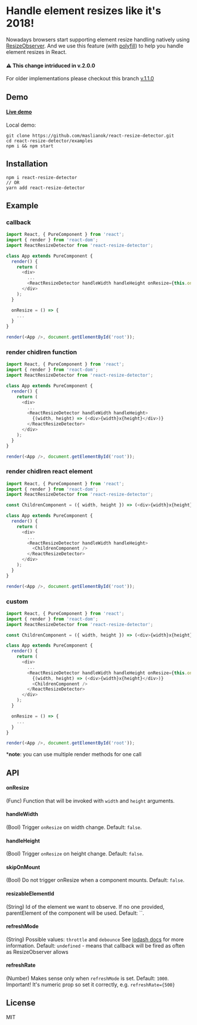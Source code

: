 # Handle element resizes like it's 2018!

Nowadays browsers start supporting element resize handling natively using [ResizeObserver](https://wicg.github.io/ResizeObserver/). And we use this feature (with [polyfill](https://github.com/que-etc/resize-observer-polyfill)) to help you handle element resizes in React.

#### ⚠️ This change intriduced in v.2.0.0

For older implementations please checkout this branch [v.1.1.0](https://github.com/maslianok/react-resize-detector/tree/4fef26243ae4b3aeb386cca8bd829d3299a4a494)

## Demo

#### [Live demo](http://maslianok.github.io/react-resize-detector/)

Local demo:

```
git clone https://github.com/maslianok/react-resize-detector.git
cd react-resize-detector/examples
npm i && npm start
```

## Installation

```
npm i react-resize-detector
// OR
yarn add react-resize-detector
```

## Example

### callback

```javascript
import React, { PureComponent } from 'react';
import { render } from 'react-dom';
import ReactResizeDetector from 'react-resize-detector';

class App extends PureComponent {
  render() {
    return (
      <div>
        ...
        <ReactResizeDetector handleWidth handleHeight onResize={this.onResize} />
      </div>
    );
  }

  onResize = () => {
    ...
  }
}

render(<App />, document.getElementById('root'));
```

### render chidlren function

```javascript
import React, { PureComponent } from 'react';
import { render } from 'react-dom';
import ReactResizeDetector from 'react-resize-detector';

class App extends PureComponent {
  render() {
    return (
      <div>
        ...
        <ReactResizeDetector handleWidth handleHeight>
          {(width, height) => (<div>{width}x{height}</div>)}
        </ReactResizeDetector>
      </div>
    );
  }
}

render(<App />, document.getElementById('root'));
```

### render chidlren react element

```javascript
import React, { PureComponent } from 'react';
import { render } from 'react-dom';
import ReactResizeDetector from 'react-resize-detector';

const ChildrenComponent = ({ width, height }) => (<div>{width}x{height}</div>);

class App extends PureComponent {
  render() {
    return (
      <div>
        ...
        <ReactResizeDetector handleWidth handleHeight>
          <ChildrenComponent />
        </ReactResizeDetector>
      </div>
    );
  }
}

render(<App />, document.getElementById('root'));
```

### custom

```javascript
import React, { PureComponent } from 'react';
import { render } from 'react-dom';
import ReactResizeDetector from 'react-resize-detector';

const ChildrenComponent = ({ width, height }) => (<div>{width}x{height}</div>);

class App extends PureComponent {
  render() {
    return (
      <div>
        ...
        <ReactResizeDetector handleWidth handleHeight onResize={this.onResize}>
          {(width, height) => (<div>{width}x{height}</div>)}
          <ChildrenComponent />
        </ReactResizeDetector>
      </div>
    );
  }

  onResize = () => {
    ...
  }
}

render(<App />, document.getElementById('root'));
```

***note**: you can use multiple render methods for one call

## API

#### onResize

(Func) Function that will be invoked with `width` and `height` arguments.

#### handleWidth

(Bool) Trigger `onResize` on width change. Default: `false`.

#### handleHeight

(Bool) Trigger `onResize` on height change. Default: `false`.

#### skipOnMount

(Bool) Do not trigger onResize when a component mounts. Default: `false`.

#### resizableElementId

(String) Id of the element we want to observe. If no one provided, parentElement of the component will be used. Default: ``.

#### refreshMode

(String) Possible values: `throttle` and `debounce` See [lodash docs](https://lodash.com/docs#debounce) for more information. Default: `undefined` - means that callback will be fired as often as ResizeObserver allows

#### refreshRate

(Number) Makes sense only when `refreshMode` is set. Default: `1000`. Important! It's numeric prop so set it correctly, e.g. `refreshRate={500}`

## License

MIT
